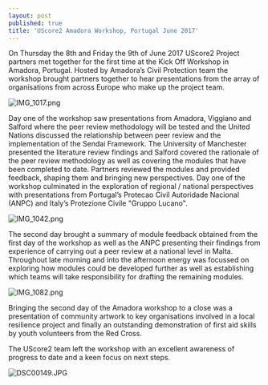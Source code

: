 ```yaml
---
layout: post
published: true
title: 'UScore2 Amadora Workshop, Portugal June 2017'
---
```

On Thursday the 8th and Friday the 9th of June 2017 UScore2 Project partners met together for the first time at the Kick Off Workshop in Amadora, Portugal. Hosted by Amadora’s Civil Protection team the workshop brought partners together to hear presentations from the array of organisations from across Europe who make up the project team.

![IMG_1017.png]({{site.baseurl}}/media/IMG_1017.png)

Day one of the workshop saw presentations from Amadora, Viggiano and Salford where the peer review methodology will be tested and the United Nations discussed the relationship between peer review and the implementation of the Sendai Framework. The University of Manchester presented the literature review findings and Salford covered the rationale of the peer review methodology as well as covering the modules that have been completed to date. Partners reviewed the modules and provided feedback, shaping them and bringing new perspectives. Day one of the workshop culminated in the exploration of regional / national perspectives with presentations from Portugal’s Protecao Civil Autoridade Nacional (ANPC) and Italy’s Protezione Civile "Gruppo Lucano".

![IMG_1042.png]({{site.baseurl}}/media/IMG_1042.png)

The second day brought a summary of module feedback obtained from the first day of the workshop as well as the ANPC presenting their findings from experience of carrying out a peer review at a national level in Malta. Throughout late morning and into the afternoon energy was focussed on exploring how modules could be developed further as well as establishing which teams will take responsibility for drafting the remaining modules.

![IMG_1082.png]({{site.baseurl}}/media/IMG_1082.png)

Bringing the second day of the Amadora workshop to a close was a presentation of community artwork to key organisations involved in a local resilience project and finally an outstanding demonstration of first aid skills by youth volunteers from the Red Cross.

The UScore2 team left the workshop with an excellent awareness of progress to date and a keen focus on next steps.

![DSC00149.JPG]({{site.baseurl}}/media/DSC00149.JPG)
